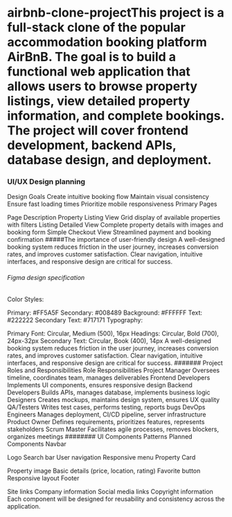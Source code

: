 # airbnb-clone-projectThis project is a full-stack clone of the popular accommodation booking platform AirBnB. The goal is to build a functional web application that allows users to browse property listings, view detailed property information, and complete bookings. The project will cover frontend development, backend APIs, database design, and deployment.
### UI/UX Design planning
Design Goals
Create intuitive booking flow
Maintain visual consistency
Ensure fast loading times
Prioritize mobile responsiveness
 Primary Pages

Page	Description
Property Listing View	Grid display of available properties with filters
Listing Detailed View	Complete property details with images and booking form
Simple Checkout View	Streamlined payment and booking confirmation
#####The importance of user-friendly design
A well-designed booking system reduces friction in the user journey, increases conversion rates, and improves customer satisfaction. Clear navigation, intuitive interfaces, and responsive design are critical for success.
###### Figma design specification
Color Styles:

Primary: #FF5A5F
Secondary: #008489
Background: #FFFFFF
Text: #222222
Secondary Text: #717171
Typography:

Primary Font: Circular, Medium (500), 16px
Headings: Circular, Bold (700), 24px-32px
Secondary Text: Circular, Book (400), 14px
A well-designed booking system reduces friction in the user journey, increases conversion rates, and improves customer satisfaction. Clear navigation, intuitive interfaces, and responsive design are critical for success.
####### Project Roles and Responsibilities
Role	Responsibilities
Project Manager	Oversees timeline, coordinates team, manages deliverables
Frontend Developers	Implements UI components, ensures responsive design
Backend Developers	Builds APIs, manages database, implements business logic
Designers	Creates mockups, maintains design system, ensures UX quality
QA/Testers	Writes test cases, performs testing, reports bugs
DevOps Engineers	Manages deployment, CI/CD pipeline, server infrastructure
Product Owner	Defines requirements, prioritizes features, represents stakeholders
Scrum Master	Facilitates agile processes, removes blockers, organizes meetings
######## UI Components Patterns
Planned Components
Navbar

Logo
Search bar
User navigation
Responsive menu
Property Card

Property image
Basic details (price, location, rating)
Favorite button
Responsive layout
Footer

Site links
Company information
Social media links
Copyright information
Each component will be designed for reusability and consistency across the application.
